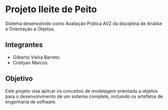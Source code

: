 # Projeto Ileite de Peito

Sistema desenvolvido como Avaliação Prática AV2 da disciplina de Análise e Orientação a Objetos.

## Integrantes
- Gilberto Vieira Barreto
- Cristyan Marcos

## Objetivo
Este projeto visa aplicar os conceitos de modelagem orientada a objetos para o desenvolvimento de um sistema completo, incluindo os artefatos de engenharia de software.

